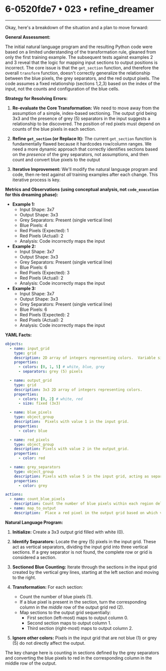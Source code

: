 # 6-0520fde7 • 023 • refine_dreamer

---
Okay, here's a breakdown of the situation and a plan to move forward:

**General Assessment:**

The initial natural language program and the resulting Python code were based on a limited understanding of the transformation rule, gleaned from only the first training example.  The subsequent tests against examples 2 and 3 reveal that the logic for mapping input sections to output positions is incorrect. The core issue is that the `get_section` function, and therefore the overall `transform` function, doesn't correctly generalize the relationship between the blue pixels, the grey separators, and the red output pixels. The code assumes a fixed relationship (sections 1,2,3) based on the index of the input, not the counts and configuration of the blue cells.

**Strategy for Resolving Errors:**

1.  **Re-evaluate the Core Transformation:** We need to move away from the assumption of a simple, index-based sectioning. The output grid being 3x3 and the presence of grey (5) separators in the input suggests a relationship to be discovered. The position of red pixels must depend on counts of the blue pixels in each section.

2.  **Refine `get_section` (or Replace It):**  The current `get_section` function is fundamentally flawed because it hardcodes row/column ranges. We need a more dynamic approach that correctly identifies sections based on the *presence* of the grey separators, not assumptions, and then count and convert blue pixels to the output

3.  **Iterative Improvement:** We'll modify the natural language program and code, then re-test against *all* training examples after each change. This iterative process is key.

**Metrics and Observations (using conceptual analysis, not `code_execution` for this dreaming phase):**

*   **Example 1:**
    *   Input Shape: 3x7
    *   Output Shape: 3x3
    *   Grey Separators: Present (single vertical line)
    *   Blue Pixels: 4
    *   Red Pixels (Expected): 1
    *   Red Pixels (Actual): 2
    *  Analysis: Code incorrectly maps the input
*   **Example 2:**
    *   Input Shape: 3x7
    *   Output Shape: 3x3
    *   Grey Separators: Present (single vertical line)
    *   Blue Pixels: 6
    *   Red Pixels (Expected): 3
    *   Red Pixels (Actual): 2
    *  Analysis: Code incorrectly maps the input
*   **Example 3:**
    *   Input Shape: 3x7
    *   Output Shape: 3x3
    *   Grey Separators: Present (single vertical line)
    *   Blue Pixels: 6
    *   Red Pixels (Expected): 2
    *   Red Pixels (Actual): 2
    *  Analysis: Code incorrectly maps the input

**YAML Facts:**

```yaml
objects:
  - name: input_grid
    type: grid
    description: 2D array of integers representing colors.  Variable size.
    properties:
      - colors: [0, 1, 5] # white, blue, grey
      - separators: grey (5) pixels

  - name: output_grid
    type: grid
    description: 3x3 2D array of integers representing colors.
    properties:
      - colors: [0, 2] # white, red
      - size: fixed (3x3)

  - name: blue_pixels
    type: object_group
    description:  Pixels with value 1 in the input grid.
    properties:
      - color: blue

  - name: red_pixels
    type: object_group
    description: Pixels with value 2 in the output_grid.
    properties:
      - color: red

  - name: grey_separators
    type: object_group
    description: Pixels with value 5 in the input grid, acting as separators.
    properties:
      - color: grey

actions:
  - name: count_blue_pixels
    description: Count the number of blue pixels within each region delimited by grey separators.
  - name: map_to_output
    description:  Place a red pixel in the output grid based on which vertical section, delimited by grey, they appear in.
```

**Natural Language Program:**

1.  **Initialize:** Create a 3x3 output grid filled with white (0).

2.  **Identify Separators:** Locate the grey (5) pixels in the input grid. These act as vertical separators, dividing the input grid into three vertical sections. If a grey separator is not found, the complete row or grid is considered a section.

3. **Sectioned Blue Counting:** Iterate through the sections in the input grid created by the vertical grey lines, starting at the left section and moving to the right.

4.  **Transformation:** For each section:
    * Count the number of blue pixels (1).
    * If a blue pixel is present in the section, turn the corresponding column in the *middle* row of the output grid red (2).
	* Map sections to the output grid sequentially:
        *   First section (left-most) maps to output column 0.
        *   Second section maps to output column 1.
        *   Third section (right-most) maps to output column 2.

5.  **Ignore other colors:** Pixels in the input grid that are not blue (1) or grey (5) do not directly affect the output.

The key change here is counting in sections defined by the grey separators and converting the blue pixels to red in the corresponding column in the middle row of the output.

